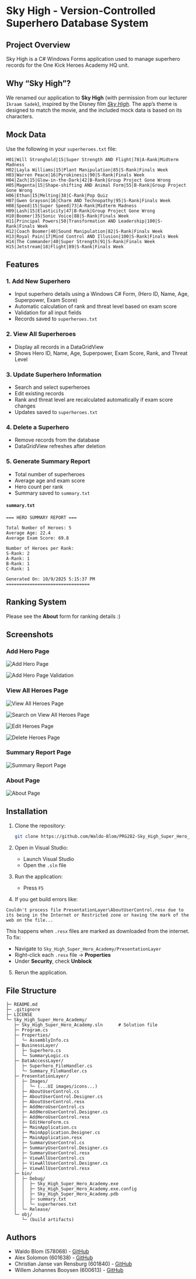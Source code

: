 # Sky High - Version-Controlled Superhero Database System

## Project Overview

Sky High is a C# Windows Forms application used to manage superhero records for the One Kick Heroes Academy HQ unit.

## Why “Sky High”?

We renamed our application to **Sky High** (with permission from our lecturer `Ikraam Sadek`), inspired by the Disney film [*Sky High*](https://www.rottentomatoes.com/m/1142872-sky_high). The app’s theme is designed to match the movie, and the included mock data is based on its characters.

## Mock Data

Use the following in your `superheroes.txt` file:

```
H01|Will Stronghold|15|Super Strength AND Flight|78|A-Rank|Midterm Madness
H02|Layla Williams|15|Plant Manipulation|85|S-Rank|Finals Week
H03|Warren Peace|16|Pyrokinesis|90|S-Rank|Finals Week
H04|Zach|15|Glow-in-the-Dark|42|B-Rank|Group Project Gone Wrong
H05|Magenta|15|Shape-shifting AND Animal Form|55|B-Rank|Group Project Gone Wrong
H06|Ethan|15|Melting|38|C-Rank|Pop Quiz
H07|Gwen Grayson|16|Charm AND Technopathy|95|S-Rank|Finals Week
H08|Speed|15|Super Speed|73|A-Rank|Midterm Madness
H09|Lash|15|Elasticity|47|B-Rank|Group Project Gone Wrong
H10|Boomer|35|Sonic Voice|88|S-Rank|Finals Week
H11|Principal Powers|50|Transformation AND Leadership|100|S-Rank|Finals Week
H12|Coach Boomer|40|Sound Manipulation|82|S-Rank|Finals Week
H13|Royal Pain|17|Mind Control AND Illusion|100|S-Rank|Finals Week
H14|The Commander|40|Super Strength|91|S-Rank|Finals Week
H15|Jetstream|18|Flight|89|S-Rank|Finals Week
```

## Features

### 1. Add New Superhero

* Input superhero details using a Windows C# Form, (Hero ID, Name, Age, Superpower, Exam Score)
* Automatic calculation of rank and threat level based on exam score
* Validation for all input fields
* Records saved to `superheroes.txt`

### 2. View All Superheroes

* Display all records in a DataGridView
* Shows Hero ID, Name, Age, Superpower, Exam Score, Rank, and Threat Level

### 3. Update Superhero Information

* Search and select superheroes
* Edit existing records
* Rank and threat level are recalculated automatically if exam score changes
* Updates saved to `superheroes.txt`

### 4. Delete a Superhero

* Remove records from the database
* DataGridView refreshes after deletion

### 5. Generate Summary Report

* Total number of superheroes
* Average age and exam score
* Hero count per rank 
* Summary saved to `summary.txt`

#### `summary.txt`

```
=== HERO SUMMARY REPORT ===

Total Number of Heroes: 5
Average Age: 22.4
Average Exam Score: 69.8

Number of Heroes per Rank:
S-Rank: 2
A-Rank: 1
B-Rank: 1
C-Rank: 1

Generated On: 10/9/2025 5:15:37 PM
================================
```

## Ranking System

Please see the **About** form for ranking details :)

## Screenshots

### Add Hero Page

![Add Hero Page](./Screenshots/AddHero.png)

![Add Hero Page Validation](./Screenshots/AddHeroValidation.png)

### View All Heroes Page

![View All Heroes Page](./Screenshots/ViewAll.png)

![Search on View All Heroes Page](./Screenshots/Search.png)

![Edit Heroes Page](./Screenshots/EditHero.png)

![Delete Heroes Page](./Screenshots/DeleteHero.png)

### Summary Report Page

![Summary Report Page](./Screenshots/Summary.png)

### About Page

![About Page](./Screenshots/About.png)

## Installation

1. Clone the repository:

   ```bash
   git clone https://github.com/Waldo-Blom/PRG282-Sky_High_Super_Hero_Academy.git
   ```

2. Open in Visual Studio:

   * Launch Visual Studio
   * Open the `.sln` file

3. Run the application:

   * Press `F5`

4. If you get build errors like:

```
Couldn't process file PresentationLayer\AboutUserControl.resx due to its being in the Internet or Restricted zone or having the mark of the web on the file...
```

This happens when `.resx` files are marked as downloaded from the internet. To fix:

* Navigate to `Sky_High_Super_Hero_Academy/PresentationLayer`
* Right-click each `.resx` file → **Properties**
* Under **Security**, check **Unblock**

5. Rerun the application.

## File Structure

```
├─ README.md
├─ .gitignore
├─ LICENSE
└─ Sky_High_Super_Hero_Academy/
   ├─ Sky_High_Super_Hero_Academy.sln      # Solution file
   ├─ Program.cs
   ├─ Properties/
   │  └─ AssemblyInfo.cs
   ├─ BusinessLayer/
   │  ├─ Superhero.cs
   │  └─ SummaryLogic.cs
   ├─ DataAccessLayer/
   │  ├─ Superhero_FileHandler.cs
   │  └─ Summary_FileHandler.cs
   ├─ PresentationLayer/
   │  ├─ Images/
   │  │  └─ (...UI images/icons...)
   │  ├─ AboutUserControl.cs
   │  ├─ AboutUserControl.Designer.cs
   │  ├─ AboutUserControl.resx
   │  ├─ AddHeroUserControl.cs
   │  ├─ AddHeroUserControl.Designer.cs
   │  ├─ AddHeroUserControl.resx
   │  ├─ EditHeroForm.cs
   │  ├─ MainApplication.cs
   │  ├─ MainApplication.Designer.cs
   │  ├─ MainApplication.resx
   │  ├─ SummaryUserControl.cs
   │  ├─ SummaryUserControl.Designer.cs
   │  ├─ SummaryUserControl.resx
   │  ├─ ViewAllUserControl.cs
   │  ├─ ViewAllUserControl.Designer.cs
   │  ├─ ViewAllUserControl.resx
   ├─ bin/
   │  ├─ Debug/
   │  │  ├─ Sky_High_Super_Hero_Academy.exe
   │  │  ├─ Sky_High_Super_Hero_Academy.exe.config
   │  │  ├─ Sky_High_Super_Hero_Academy.pdb
   │  │  ├─ summary.txt
   │  │  └─ superheroes.txt
   │  └─ Release/
   └─ obj/
      └─ (build artifacts)
```

## Authors
* Waldo Blom (578068) - [GitHub](https://github.com/Waldo-Blom)
* Alex Solomon (601638) - [GitHub](https://github.com/Waldo-Blom/PRG282-Sky_High_Super_Hero_Academy/commit/cfb4eb88e6dbbbbf0c1ef8efaef1acba512b0edb)
* Christian Janse van Rensburg (601840) - [GitHub](https://github.com/Christian-jvr)
* Willem Johannes Booysen (600613) - [GitHub](https://github.com/Drago1117)
